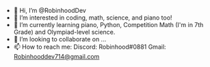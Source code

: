 - 👋 Hi, I’m @RobinhoodDev 
- 👀 I’m interested in coding, math, science, and piano too!
- 🌱 I’m currently learning piano, Python, Competition Math (I'm in 7th Grade) and Olympiad-level science.
- 💞️ I’m looking to collaborate on ...
- 📫 How to reach me:
Discord: Robinhood#0881
Gmail: Robinhooddev714@gmail.com
